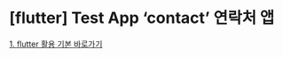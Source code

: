 # [flutter] Test App ‘contact’ 연락처 앱

[1. flutter 활용 기본 바로가기](https://ajar-vise-a12.notion.site/Flutter-5615a01542a0448daec9352a4c2cfdec?pvs=4)

